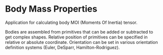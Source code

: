# Body Mass Properties
Application for calculating body MOI (Moments Of Inertia) tensor. 

Bodies are assembled from primitives that can be added or subtracted to get complex shapes. 
Relative position of primitives can be specified in relative or absolute coordinate. Orientation can be set in various orientation definition systems (Euler, DeSparr, Hamilton-Rodriguez).
